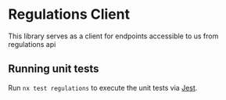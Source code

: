 <!-- gitbook-navigation: "Regulations" -->
# Regulations Client

This library serves as a client for endpoints accessible to us from regulations api

## Running unit tests

Run `nx test regulations` to execute the unit tests via [Jest](https://jestjs.io).
